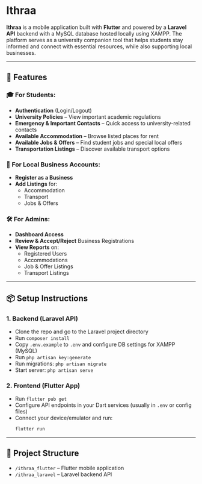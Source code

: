 
# Ithraa

**Ithraa** is a mobile application built with **Flutter** and powered by a **Laravel API** backend with a MySQL database hosted locally using XAMPP. The platform serves as a university companion tool that helps students stay informed and connect with essential resources, while also supporting local businesses.

---

## 🚀 Features

### 🎓 For Students:
- **Authentication** (Login/Logout)
- **University Policies** – View important academic regulations
- **Emergency & Important Contacts** – Quick access to university-related contacts
- **Available Accommodation** – Browse listed places for rent
- **Available Jobs & Offers** – Find student jobs and special local offers
- **Transportation Listings** – Discover available transport options

### 🏪 For Local Business Accounts:
- **Register as a Business**
- **Add Listings** for:
  - Accommodation
  - Transport
  - Jobs & Offers

### 🛠️ For Admins:
- **Dashboard Access**
- **Review & Accept/Reject** Business Registrations
- **View Reports** on:
  - Registered Users
  - Accommodations
  - Job & Offer Listings
  - Transport Listings

---

## 📦 Setup Instructions

### 1. Backend (Laravel API)
- Clone the repo and go to the Laravel project directory
- Run `composer install`
- Copy `.env.example` to `.env` and configure DB settings for XAMPP (MySQL)
- Run `php artisan key:generate`
- Run migrations: `php artisan migrate`
- Start server: `php artisan serve`

### 2. Frontend (Flutter App)
- Run `flutter pub get`
- Configure API endpoints in your Dart services (usually in `.env` or config files)
- Connect your device/emulator and run:
  ```bash
  flutter run
  ```

---

## 📂 Project Structure

- `/ithraa_flutter` – Flutter mobile application
- `/ithraa_laravel` – Laravel backend API
